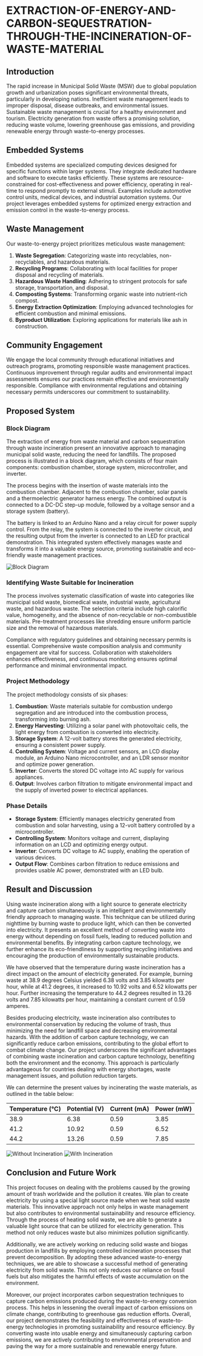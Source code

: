 # EXTRACTION-OF-ENERGY-AND-CARBON-SEQUESTRATION-THROUGH-THE-INCINERATION-OF-WASTE-MATERIAL
## Introduction

The rapid increase in Municipal Solid Waste (MSW) due to global population growth and urbanization poses significant environmental threats, particularly in developing nations. Inefficient waste management leads to improper disposal, disease outbreaks, and environmental issues. Sustainable waste management is crucial for a healthy environment and tourism. Electricity generation from waste offers a promising solution, reducing waste volume, lowering greenhouse gas emissions, and providing renewable energy through waste-to-energy processes.

## Embedded Systems

Embedded systems are specialized computing devices designed for specific functions within larger systems. They integrate dedicated hardware and software to execute tasks efficiently. These systems are resource-constrained for cost-effectiveness and power efficiency, operating in real-time to respond promptly to external stimuli. Examples include automotive control units, medical devices, and industrial automation systems. Our project leverages embedded systems for optimized energy extraction and emission control in the waste-to-energy process.

## Waste Management

Our waste-to-energy project prioritizes meticulous waste management:

1. **Waste Segregation**: Categorizing waste into recyclables, non-recyclables, and hazardous materials.
2. **Recycling Programs**: Collaborating with local facilities for proper disposal and recycling of materials.
3. **Hazardous Waste Handling**: Adhering to stringent protocols for safe storage, transportation, and disposal.
4. **Composting Systems**: Transforming organic waste into nutrient-rich compost.
5. **Energy Extraction Optimization**: Employing advanced technologies for efficient combustion and minimal emissions.
6. **Byproduct Utilization**: Exploring applications for materials like ash in construction.

## Community Engagement

We engage the local community through educational initiatives and outreach programs, promoting responsible waste management practices. Continuous improvement through regular audits and environmental impact assessments ensures our practices remain effective and environmentally responsible. Compliance with environmental regulations and obtaining necessary permits underscores our commitment to sustainability.

## Proposed System

### Block Diagram

The extraction of energy from waste material and carbon sequestration through waste incineration present an innovative approach to managing municipal solid waste, reducing the need for landfills. The proposed process is illustrated in a block diagram, which consists of four main components: combustion chamber, storage system, microcontroller, and inverter.

The process begins with the insertion of waste materials into the combustion chamber. Adjacent to the combustion chamber, solar panels and a thermoelectric generator harness energy. The combined output is connected to a DC-DC step-up module, followed by a voltage sensor and a storage system (battery).

The battery is linked to an Arduino Nano and a relay circuit for power supply control. From the relay, the system is connected to the inverter circuit, and the resulting output from the inverter is connected to an LED for practical demonstration. This integrated system effectively manages waste and transforms it into a valuable energy source, promoting sustainable and eco-friendly waste management practices.

![Block Diagram](path_to_your_image/block_diagram.png)

### Identifying Waste Suitable for Incineration

The process involves systematic classification of waste into categories like municipal solid waste, biomedical waste, industrial waste, agricultural waste, and hazardous waste. The selection criteria include high calorific value, homogeneity, and the absence of non-recyclable or non-combustible materials. Pre-treatment processes like shredding ensure uniform particle size and the removal of hazardous materials.

Compliance with regulatory guidelines and obtaining necessary permits is essential. Comprehensive waste composition analysis and community engagement are vital for success. Collaboration with stakeholders enhances effectiveness, and continuous monitoring ensures optimal performance and minimal environmental impact.

### Project Methodology

The project methodology consists of six phases:

1. **Combustion**: Waste materials suitable for combustion undergo segregation and are introduced into the combustion process, transforming into burning ash.
2. **Energy Harvesting**: Utilizing a solar panel with photovoltaic cells, the light energy from combustion is converted into electricity.
3. **Storage System**: A 12-volt battery stores the generated electricity, ensuring a consistent power supply.
4. **Controlling System**: Voltage and current sensors, an LCD display module, an Arduino Nano microcontroller, and an LDR sensor monitor and optimize power generation.
5. **Inverter**: Converts the stored DC voltage into AC supply for various appliances.
6. **Output**: Involves carbon filtration to mitigate environmental impact and the supply of inverted power to electrical appliances.

### Phase Details

- **Storage System**: Efficiently manages electricity generated from combustion and solar harvesting, using a 12-volt battery controlled by a microcontroller.
- **Controlling System**: Monitors voltage and current, displaying information on an LCD and optimizing energy output.
- **Inverter**: Converts DC voltage to AC supply, enabling the operation of various devices.
- **Output Flow**: Combines carbon filtration to reduce emissions and provides usable AC power, demonstrated with an LED bulb.

## Result and Discussion

Using waste incineration along with a light source to generate electricity and capture carbon simultaneously is an intelligent and environmentally friendly approach to managing waste. This technique can be utilized during nighttime by burning waste to produce light, which can then be converted into electricity. It presents an excellent method of converting waste into energy without depending on fossil fuels, leading to reduced pollution and environmental benefits. By integrating carbon capture technology, we further enhance its eco-friendliness by supporting recycling initiatives and encouraging the production of environmentally sustainable products.

We have observed that the temperature during waste incineration has a direct impact on the amount of electricity generated. For example, burning waste at 38.9 degrees Celsius yielded 6.38 volts and 3.85 kilowatts per hour, while at 41.2 degrees, it increased to 10.92 volts and 6.52 kilowatts per hour. Further increasing the temperature to 44.2 degrees resulted in 13.26 volts and 7.85 kilowatts per hour, maintaining a constant current of 0.59 amperes.

Besides producing electricity, waste incineration also contributes to environmental conservation by reducing the volume of trash, thus minimizing the need for landfill space and decreasing environmental hazards. With the addition of carbon capture technology, we can significantly reduce carbon emissions, contributing to the global effort to combat climate change. Our project underscores the significant advantages of combining waste incineration and carbon capture technology, benefiting both the environment and the economy. This approach is particularly advantageous for countries dealing with energy shortages, waste management issues, and pollution reduction targets.

We can determine the present values by incinerating the waste materials, as outlined in the table below:

| Temperature (°C) | Potential (V) | Current (mA) | Power (mW) |
|------------------|---------------|--------------|------------|
| 38.9             | 6.38          | 0.59         | 3.85       |
| 41.2             | 10.92         | 0.59         | 6.52       |
| 44.2             | 13.26         | 0.59         | 7.85       |
![Without Incineration](path_to_your_image/without_incineration.png)
![With Incineration](path_to_your_image/with_incineration.png)

## Conclusion and Future Work

This project focuses on dealing with the problems caused by the growing amount of trash worldwide and the pollution it creates. We plan to create electricity by using a special light source made when we heat solid waste materials. This innovative approach not only helps in waste management but also contributes to environmental sustainability and resource efficiency. Through the process of heating solid waste, we are able to generate a valuable light source that can be utilized for electricity generation. This method not only reduces waste but also minimizes pollution significantly.

Additionally, we are actively working on reducing solid waste and biogas production in landfills by employing controlled incineration processes that prevent decomposition. By adopting these advanced waste-to-energy techniques, we are able to showcase a successful method of generating electricity from solid waste. This not only reduces our reliance on fossil fuels but also mitigates the harmful effects of waste accumulation on the environment.

Moreover, our project incorporates carbon sequestration techniques to capture carbon emissions produced during the waste-to-energy conversion process. This helps in lessening the overall impact of carbon emissions on climate change, contributing to greenhouse gas reduction efforts. Overall, our project demonstrates the feasibility and effectiveness of waste-to-energy technologies in promoting sustainability and resource efficiency. By converting waste into usable energy and simultaneously capturing carbon emissions, we are actively contributing to environmental preservation and paving the way for a more sustainable and renewable energy future.
